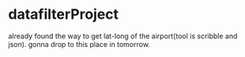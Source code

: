 # datafilterProject

already found the way to get lat-long of the airport(tool is scribble and json). gonna drop to this place in tomorrow.
